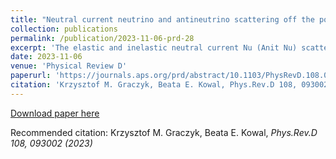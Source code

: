 ```yaml
---
title: "Neutral current neutrino and antineutrino scattering off the polarized nucleon"
collection: publications
permalink: /publication/2023-11-06-prd-28
excerpt: 'The elastic and inelastic neutral current Nu (Anit Nu) scattering off the polarized nucleon is discussed. The inelastic scattering concerns the single-pion production process. We show that the spin asymmetries measurement can help to distinguish between neutrino and antineutrino neutral current scattering processes. The spin asymmetries also encode information about a type of target. Eventually, detailed studies of the inelastic spin asymmetries can improve understanding of the resonant-nonresonant pion production mechanism.'
date: 2023-11-06
venue: 'Physical Review D'
paperurl: 'https://journals.aps.org/prd/abstract/10.1103/PhysRevD.108.093002'
citation: 'Krzysztof M. Graczyk, Beata E. Kowal, Phys.Rev.D 108, 093002 (2023)'
---
```


[Download paper here](https://journals.aps.org/prd/pdf/10.1103/PhysRevD.108.093002)

Recommended citation: Krzysztof M. Graczyk, Beata E. Kowal, <i>Phys.Rev.D 108, 093002 (2023)</i>
